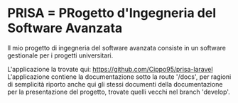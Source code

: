 # PRISA = PRogetto d'Ingegneria del Software Avanzata

Il mio progetto di ingegneria del software avanzata consiste
in un software gestionale per i progetti universitari.

L'applicazione la trovate qui: https://github.com/Cippo95/prisa-laravel  
L'applicazione contiene la documentazione sotto la route '/docs', per ragioni di semplicità riporto anche qui gli stessi documenti della documentazione per la presentazione del progetto, trovate quelli vecchi nel branch 'develop'.
